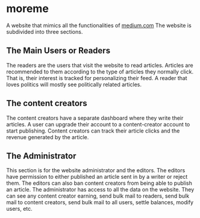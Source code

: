 # moreme
A website that mimics all the functionalities of [medium.com](medium.com)
The website is subdivided into three sections.
## The Main Users or Readers
The readers are the users that visit the website to read articles. Articles are recommended to them according to the type of articles they normally click. That is, their interest is tracked for personalizing their feed. A reader that loves politics will mostly see politically related articles.
## The content creators
The content creators have a separate dashboard where they write their articles. A user can upgrade their account to a content-creator account to start publishing.
Content creators can track their article clicks and the revenue generated by the article.
## The Administrator 
This section is for the website administrator and the editors. The editors have permission to either published an article sent in by a writer or reject them. The editors can also ban content creators from being able to publish an article.
The administrator has access to all the data on the website. They can see any content creator earning, send bulk mail to readers, send bulk mail to content creators, send bulk mail to all users, settle balances, modify users, etc.
